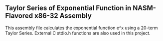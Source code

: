 <h2>Taylor Series of Exponential Function in NASM-Flavored x86-32 Assembly</h2>

This assembly file calculates the exponential function e^x using a 20-term Taylor Series.
External C stdio.h functions are also used in this project.
